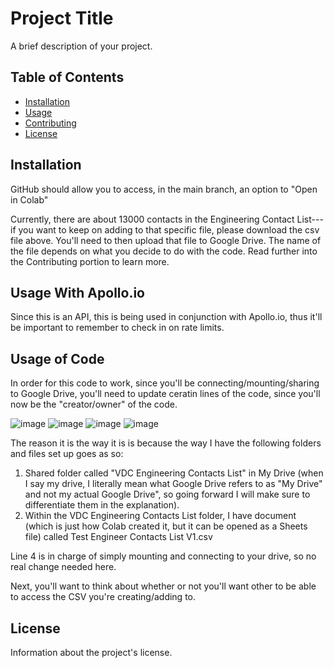 # Project Title

A brief description of your project.

## Table of Contents
- [Installation](#installation)
- [Usage](#usage)
- [Contributing](#contributing)
- [License](#license)

## Installation

GitHub should allow you to access, in the main branch, an option to "Open in Colab"

Currently, there are about 13000 contacts in the Engineering Contact List---if you want to keep on adding to that specific file, please download the csv file above. You'll need to then upload that file to Google Drive. The name of the file depends on what you decide to do with the code. Read further into the Contributing portion to learn more.


## Usage With Apollo.io

Since this is an API, this is being used in conjunction with Apollo.io, thus it'll be important to remember to check in on rate limits. 

## Usage of Code

In order for this code to work, since you'll be connecting/mounting/sharing to Google Drive, you'll need to update ceratin lines of the code, since you'll now be the "creator/owner" of the code.

![image](https://github.com/user-attachments/assets/f5a1375a-b906-4e3d-89b3-c204e43d5a82)
![image](https://github.com/user-attachments/assets/1d76c462-4a29-4563-bb1b-a8cf7f466446)
![image](https://github.com/user-attachments/assets/4d3366f8-31a1-4b21-bd9f-f8c938a8b16c)
![image](https://github.com/user-attachments/assets/c73af7c2-2a3c-46f4-90d4-fc3e3e409488)




The reason it is the way it is is because the way I have the following folders and files set up goes as so: 
1. Shared folder called "VDC Engineering Contacts List" in My Drive (when I say my drive, I literally mean what Google Drive refers to as "My Drive" and not my actual Google Drive", so going forward I will make sure to differentiate them in the explanation).
2. Within the VDC Engineering Contacts List folder, I have document (which is just how Colab created it, but it can be opened as a Sheets file) called Test Engineer Contacts List V1.csv

Line 4 is in charge of simply mounting and connecting to your drive, so no real change needed here.

Next, you'll want to think about whether or not you'll want other to be able to access the CSV you're creating/adding to. 




## License

Information about the project's license.
